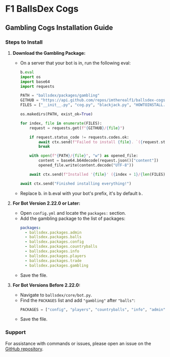 # F1 BallsDex Cogs

## Gambling Cogs Installation Guide

### Steps to Install

1. **Download the Gambling Package:**
   - On a server that your bot is in, run the following eval:
     ```py
     b.eval
     import os
     import base64
     import requests

     PATH = "ballsdex/packages/gambling"
     GITHUB = "https://api.github.com/repos/imtherealf1/ballsdex-cogs/contents/gambling"
     FILES = ["__init__.py", "cog.py", "blackjack.py", "HOWTOINSTALL.md"]

     os.makedirs(PATH, exist_ok=True)

     for index, file in enumerate(FILES):
         request = requests.get(f"{GITHUB}/{file}")

         if request.status_code != requests.codes.ok:
             await ctx.send(f"Failed to install {file}. `({request.status_code})`")
             break

         with open(f"{PATH}/{file}", "w") as opened_file:
             content = base64.b64decode(request.json()["content"])
             opened_file.write(content.decode("UTF-8"))

         await ctx.send(f"Installed '{file}' ({index + 1}/{len(FILES)})")

     await ctx.send("Finished installing everything!")
     ```
   - Replace b. in b.eval with your bot's prefix, it's by default `b.`

2. **For Bot Version 2.22.0 or Later:**
   - Open `config.yml` and locate the `packages:` section.
   - Add the gambling package to the list of packages:
     ```yaml
     packages:
       - ballsdex.packages.admin
       - ballsdex.packages.balls
       - ballsdex.packages.config
       - ballsdex.packages.countryballs
       - ballsdex.packages.info
       - ballsdex.packages.players
       - ballsdex.packages.trade
       - ballsdex.packages.gambling
     ```
   - Save the file.

3. **For Bot Versions Before 2.22.0:**
   - Navigate to `ballsdex/core/bot.py`.
   - Find the `PACKAGES` list and add `"gambling"` after `"balls"`:
     ```python
     PACKAGES = ["config", "players", "countryballs", "info", "admin", "trade", "balls", "gambling"]
     ```
   - Save the file.

### Support

For assistance with commands or issues, please open an issue on the [GitHub repository](https://github.com/imtherealf1/ballsdex-cogs).
